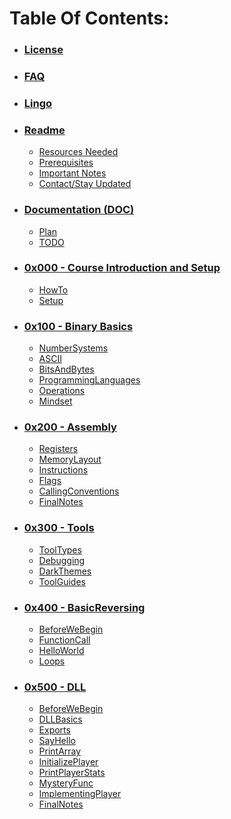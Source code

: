 # Table Of Contents:
* ### [License](LICENSE.md)
* ### [FAQ](FAQ.md)
* ### [Lingo](Lingo.md)
* ### [Readme](README.md)
    * [Resources Needed](README.md#resources)
    * [Prerequisites](README.md#prerequisites)
    * [Important Notes](README.md#importantnotes)
    * [Contact/Stay Updated](README.md#contact)
    
* ### [Documentation (DOC)](DOC)
    * [Plan](DOC/Plan.md)
    * [TODO](DOC/TODO.md)

* ### [0x000 - Course Introduction and Setup](0x000-IntroductionAndSetup)
    * [HowTo](0x000-IntroductionAndSetup/0x001-HowTo.md)
    * [Setup](0x000-IntroductionAndSetup/0x002-Setup.md)
    
* ### [0x100 - Binary Basics](0x100-BinaryBasics)
    * [NumberSystems](0x100-BinaryBasics/0x101-NumberSystems.md)
    * [ASCII](0x100-BinaryBasics/0x102-ASCII.md)
    * [BitsAndBytes](0x100-BinaryBasics/0x103-BitsAndBytes.md)
    * [ProgrammingLanguages](0x100-BinaryBasics/0x104-ProgrammingLanguages.md)
    * [Operations](0x100-BinaryBasics/0x105-Operations.md)
    * [Mindset](0x100-BinaryBasics/0x106-Mindset.md)
    
* ### [0x200 - Assembly](0x200-Assembly)
    * [Registers](0x200-Assembly/0x201-Registers.md)
    * [MemoryLayout](0x200-Assembly/0x202-MemoryLayout.md)
    * [Instructions](0x200-Assembly/0x203-Instructions.md)
    * [Flags](0x200-Assembly/0x204-Flags.md)
    * [CallingConventions](0x200-Assembly/0x205-CallingConventions.md)
    * [FinalNotes](0x200-Assembly/0x206-FinalNotes.md)
  
* ### [0x300 - Tools](0x300-Tools)
    * [ToolTypes](0x300-Tools/0x301-ToolTypes.md)
    * [Debugging](0x300-Tools/0x302-Debugging.md)
    * [DarkThemes](0x300-Tools/0x303-DarkThemes.md)
    * [ToolGuides](0x300-Tools/0x304-ToolGuides.md)
  
* ### [0x400 - BasicReversing](0x400-BasicReversing)
    * [BeforeWeBegin](0x400-BasicReversing/0x401-BeforeWeBegin.md)
    * [FunctionCall](0x400-BasicReversing/0x402-FunctionCall.md)
    * [HelloWorld](0x400-BasicReversing/0x403-HelloWorld.md)
    * [Loops](0x400-BasicReversing/0x404-Loops.md)

* ### [0x500 - DLL](0x500-DLL)
    * [BeforeWeBegin](0x500-DLL/0x501-BeforeWeBegin.md)
    * [DLLBasics](0x500-DLL/0x502-DLLBasics.md)
    * [Exports](0x500-DLL/0x503-Exports.md)
    * [SayHello](0x500-DLL/0x504-SayHello.md)
    * [PrintArray](0x500-DLL/0x505-PrintArray.md)
    * [InitializePlayer](0x500-DLL/0x506-InitializePlayer.md)
    * [PrintPlayerStats](0x500-DLL/0x507-PrintPlayerStats.md)
    * [MysteryFunc](0x500-DLL/0x508-MysteryFunc.md)
    * [ImplementingPlayer](0x500-DLL/0x509-ImplementingPlayer.md)
    * [FinalNotes](0x500-DLL/0x510-FinalNotes.md)